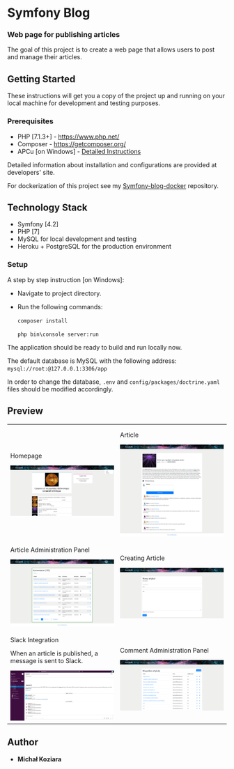 # Symfony Blog
### Web page for publishing articles

The goal of this project is to create a web page that allows users to post and manage their articles.

## Getting Started

These instructions will get you a copy of the project up and running on 
your local machine for development and testing purposes.

### Prerequisites

* PHP [7.1.3+] - https://www.php.net/
* Composer - https://getcomposer.org/
* APCu [on Windows] - [Detailed Instructions](https://stackoverflow.com/questions/24448261/how-to-install-apcu-in-windows)

Detailed information about installation and configurations are provided at developers' site.

For dockerization of this project see my [Symfony-blog-docker](https://github.com/michalkoziara/Symfony-blog-docker) repository.

## Technology Stack

* Symfony [4.2]
* PHP [7]
* MySQL for local development and testing
* Heroku + PostgreSQL for the production environment

### Setup 

A step by step instruction [on Windows]:
* Navigate to project directory.
* Run the following commands:

    ``composer install``
    
    ``php bin\console server:run``

The application should be ready to build and run locally now.

The default database is MySQL with the following address:
``mysql://root:@127.0.0.1:3306/app``

In order to change the database, ``.env`` and ``config/packages/doctrine.yaml`` files should be modified accordingly.

## Preview

<table>
    <tr>
        <td>
            <p>Homepage</p>
            <img src="images/img_1.png" alt="homepage" title="Homepage">
        </td>
        <td>
            <p>Article</p>
            <img src="images/img_2.png" alt="article" title="Article">
        </td>
    </tr>
    <tr>
        <td>
            <p>Article Administration Panel</p>
            <img src="images/img_3.png" alt="article administration panel" title="Article Administration Panel">
        </td>
        <td>
            <p>Creating Article</p>
            <img src="images/img_4.png" alt="creating article" title="Creating Article">
        </td>
    </tr>
    <tr>
        <td>
            <p>Slack Integration</p>
            <p>When an article is published, a message is sent to Slack.</p>
            <img src="images/img_5.png" alt="slack integration" title="Slack Integration">
        </td>
        <td>
            <p>Comment Administration Panel</p>
            <img src="images/img_6.png" alt="comment administration panel" title="Comment Administration Panel">
        </td>
    </tr>
</table>


## Author

* **Michał Koziara** 
